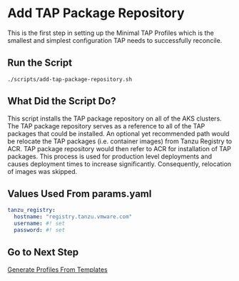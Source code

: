 # Add TAP Package Repository

This is the first step in setting up the Minimal TAP Profiles which is the smallest and simplest configuration TAP needs to successfully reconcile.

## Run the Script

```shell
./scripts/add-tap-package-repository.sh
```

## What Did the Script Do?

This script installs the TAP package repository on all of the AKS clusters. The TAP package repository serves as a reference to all of the TAP packages that could be installed. An optional yet recommended path would be relocate the TAP packages (i.e. container images) from Tanzu Registry to ACR. TAP package repository would then refer to ACR for installation of TAP packages. This process is used for production level deployments and causes deployment times to increase significantly. Consequently, relocation of images was skipped.

## Values Used From params.yaml

```yaml
tanzu_registry:
  hostname: "registry.tanzu.vmware.com"
  username: #! set
  password: #! set
```

## Go to Next Step

[Generate Profiles From Templates](./02-generate-profiles-from-templates.md)
